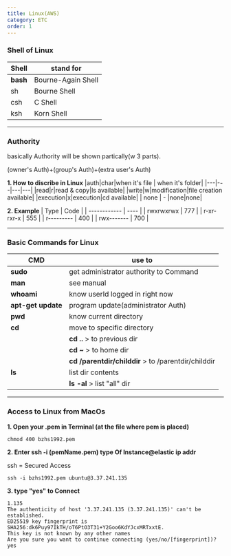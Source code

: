 ```yaml
---
title: Linux(AWS)
category: ETC
order: 1
---
```

### Shell of Linux

| Shell| stand for |
| ------------ |----------|
| **bash** | Bourne-Again Shell  |
|   sh | Bourne Shell  |
| csh | C Shell  |
| ksh | Korn Shell  |

---
### Authority

basically Authority will be shown partically(w 3 parts). 

(owner's Auth)+(group's Auth)+(extra user's Auth)

**1. How to discribe in Linux**
|auth|char|when it's file | when it's folder|
|---|---|---|---|
|read|r|read & copy|ls available|
|write|w|modification|file creation available|
|execution|x|execution|cd available|
| none | - |none|none|


**2. Example**
| Type    | Code |
| ------------ | ---- |
| rwxrwxrwx    | 777  |
| r-xr-rxr-x   | 555  |
| r---------  | 400  |
| rwx-------  | 700  |


---


### Basic Commands for Linux


| CMD| use to |
| ------------ |----------|
| **sudo** | get administrator authority to Command |
| **man** | see manual |
| **whoami** | know userId logged in right now  |
| **apt-get update** | program update(administrator Auth)  |
| **pwd** | know current directory  |
| **cd** | move to specific directory 
|       |**cd ..** > to previous dir  |
|        |**cd ~** > to home dir  |
|        |**cd /parentdir/childdir** > to /parentdir/childdir  |
| **ls** | list dir contents  |
|        |**ls -al** > list "all" dir |

---


### Access to Linux from MacOs

**1. Open your .pem in Terminal (at the file where pem is placed)**


```
chmod 400 bzhs1992.pem
```
**2. Enter ssh -i (pemName.pem) type Of Instance@elastic ip addr**

ssh = Secured Access
```
ssh -i bzhs1992.pem ubuntu@3.37.241.135
```
**3. type "yes" to Connect**
```
1.135
The authenticity of host '3.37.241.135 (3.37.241.135)' can't be established.
ED25519 key fingerprint is SHA256:dk6Puy97IkTH/oT6PtO3T31+Y2Goo6KdYJcxMRTxxtE.
This key is not known by any other names
Are you sure you want to continue connecting (yes/no/[fingerprint])? yes
```